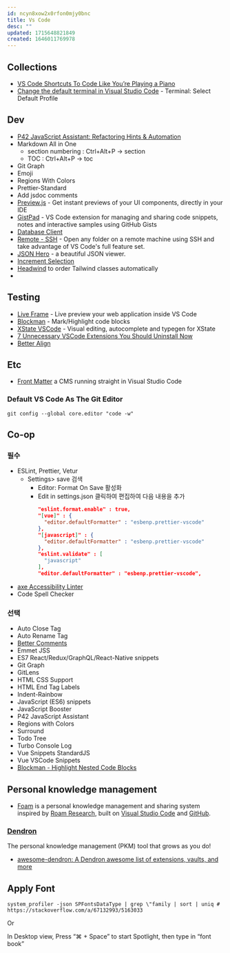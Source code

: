 ```yaml
---
id: ncyn8xow2x0rfon0mjy0bnc
title: Vs Code
desc: ""
updated: 1715648821849
created: 1646011769978
---
```


## Collections

- [VS Code Shortcuts To Code Like You’re Playing a Piano](https://betterprogramming.pub/vs-code-shortcuts-to-code-like-youre-playing-a-piano-e5db7b272d1)
- [Change the default terminal in Visual Studio Code](https://stackoverflow.com/a/45899693/5163033) - Terminal: Select Default Profile

## Dev

- [P42 JavaScript Assistant: Refactoring Hints & Automation](https://marketplace.visualstudio.com/items?itemName=p42ai.refactor#p42refactor)
- Markdown All in One
  - section numbering : Ctrl+Alt+P -> section
  - TOC : Ctrl+Alt+P -> toc
- Git Graph
- Emoji
- Regions With Colors
- Prettier-Standard
- Add jsdoc comments
- [Preview.js](https://github.com/fwouts/previewjs) - Get instant previews of your UI components, directly in your IDE
- [GistPad](https://github.com/lostintangent/gistpad) - VS Code extension for managing and sharing code snippets, notes and interactive samples using GitHub Gists
- [Database Client](https://marketplace.visualstudio.com/items?itemName=cweijan.vscode-database-client2)
- [Remote - SSH](https://marketplace.visualstudio.com/items?itemName=ms-vscode-remote.remote-ssh) - Open any folder on a remote machine using SSH and take advantage of VS Code's full feature set.
- [JSON Hero](https://marketplace.visualstudio.com/items?itemName=JSONHero.jsonhero-vscode) - a beautiful JSON viewer.
- [Increment Selection](https://marketplace.visualstudio.com/items?itemName=albymor.increment-selection)
- [Headwind](https://marketplace.visualstudio.com/items?itemName=heybourn.headwind) to order Tailwind classes automatically
-

## Testing

- [Live Frame](https://marketplace.visualstudio.com/items?itemName=jevakallio.vscode-live-frame) - Live preview your web application inside VS Code
- [Blockman](https://marketplace.visualstudio.com/items?itemName=leodevbro.blockman) - Mark/Highlight code blocks
- [XState VSCode](https://marketplace.visualstudio.com/items?itemName=statelyai.stately-vscode) - Visual editing, autocomplete and typegen for XState
- [7 Unnecessary VSCode Extensions You Should Uninstall Now](https://codingbeautydev.com/blog/unnecessary-vscode-extensions/)
- [Better Align](https://marketplace.visualstudio.com/items?itemName=Chouzz.vscode-better-align)

## Etc

- [Front Matter](https://github.com/estruyf/vscode-front-matter) a CMS running straight in Visual Studio Code

### Default VS Code As The Git Editor

```
git config --global core.editor "code -w"
```

## Co-op

### 필수

- ESLint, Prettier, Vetur
  - Settings> save 검색
    - Editor: Format On Save 활성화
    - Edit in settings.json 클릭하여 편집하여 다음 내용을 추가
      ```json
      "eslint.format.enable" : true,
      "[vue]" : {
        "editor.defaultFormatter" : "esbenp.prettier-vscode"
      },
      "[javascript]" : {
        "editor.defaultFormatter" : "esbenp.prettier-vscode"
      },
      "eslint.validate" : [
        "javascript"
      ],
      "editor.defaultFormatter" : "esbenp.prettier-vscode",
      ```
- [axe Accessibility Linter](https://marketplace.visualstudio.com/items?itemName=deque-systems.vscode-axe-linter)
- Code Spell Checker

### 선택

- Auto Close Tag
- Auto Rename Tag
- [Better Comments](https://marketplace.visualstudio.com/items?itemName=aaron-bond.better-comments)
- Emmet JSS
- ES7 React/Redux/GraphQL/React-Native snippets
- Git Graph
- GitLens
- HTML CSS Support
- HTML End Tag Labels
- Indent-Rainbow
- JavaScript (ES6) snippets
- JavaScript Booster
- P42 JavaScript Assistant
- Regions with Colors
- Surround
- Todo Tree
- Turbo Console Log
- Vue Snippets StandardJS
- Vue VSCode Snippets
- [Blockman - Highlight Nested Code Blocks](https://marketplace.visualstudio.com/items?itemName=leodevbro.blockman)

## Personal knowledge management

- [Foam](https://github.com/foambubble/foam) is a personal knowledge management and sharing system inspired by [Roam Research](https://roamresearch.com/), built on [Visual Studio Code](https://code.visualstudio.com/) and [GitHub](https://github.com/).

### [Dendron](https://github.com/dendronhq/dendron)

The personal knowledge management (PKM) tool that grows as you do!

- [awesome-dendron: A Dendron awesome list of extensions, vaults, and more](https://github.com/dendronhq/dendron/discussions/2118)

## Apply Font

```shell
system_profiler -json SPFontsDataType | grep \"family | sort | uniq # https://stackoverflow.com/a/67132993/5163033
```

Or

In Desktop view, Press “⌘ + Space” to start Spotlight, then type in “font book”
